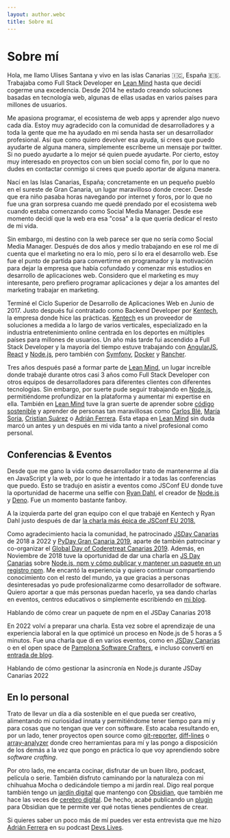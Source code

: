 ```yaml
---
layout: author.webc
title: Sobre mí
---
```


# Sobre mí

<tldr-section>

Hola, me llamo Ulises Santana y vivo en las islas Canarias 🇮🇨, España 🇪🇸. Trabajaba como Full Stack Developer en [Lean Mind](https://leanmind.es) hasta que decidí cogerme una excedencia. Desde 2014 he estado creando soluciones basadas en tecnología web, algunas de ellas usadas en varios países para millones de usuarios.

Me apasiona programar, el ecosistema de web apps y aprender algo nuevo cada día. Estoy muy agradecido con la comunidad de desarrolladores y a toda la gente que me ha ayudado en mi senda hasta ser un desarrollador profesional. Así que como quiero devolver esa ayuda, si crees que puedo ayudarte de alguna manera, simplemente escríbeme un mensaje por twitter. Si no puedo ayudarte a lo mejor sé quien puede ayudarte. Por cierto, estoy muy interesado en proyectos con un bien social como fin, por lo que no dudes en contactar conmigo si crees que puedo aportar de alguna manera.

</tldr-section>

Nací en las Islas Canarias, España; concretamente en un pequeño pueblo en el sureste de Gran Canaria, un lugar maravilloso donde crecer. Desde que era niño pasaba horas navegando por internet y foros, por lo que no fue una gran sorpresa cuando me quedé prendado por el ecosistema web cuando estaba comenzando como Social Media Manager. Desde ese momento decidí que la web era esa "cosa" a la que quería dedicar el resto de mi vida.

Sin embargo, mi destino con la web parece ser que no sería como Social Media Manager. Después de dos años y medio trabajando en ese rol me dí cuenta que el marketing no era lo mío, pero sí lo era el desarrollo web. Ese fue el punto de partida para convertirme en programador y la motivación para dejar la empresa que había cofundado y comenzar mis estudios en desarrollo de aplicaciones web. Considero que el marketing es muy interesante, pero prefiero programar aplicaciones y dejar a los amantes del marketing trabajar en marketing.

Terminé el Ciclo Superior de Desarrollo de Aplicaciones Web en Junio de 2017. Justo después fui contratado como Backend Developer por [Kentech](https://www.kentech-sp.es), la empresa donde hice las prácticas. [Kentech](https://www.kentech-sp.es) es un proveedor de soluciones a medida a lo largo de varios verticales, especializado en la industria entretenimiento online centrada en los deportes en múltiples países para millones de usuarios. Un año más tarde fui ascendido a Full Stack Developer y la mayoría del tiempo estuve trabajando con [AngularJS](https://angularjs.org), [React](https://reactjs.org) y [Node.js](https://nodejs.org), pero también con [Symfony](https://symfony.com/), [Docker](https://www.docker.com) y [Rancher](https://rancher.com).

Tres años después pasé a formar parte de [Lean Mind](https://leanmind.es), un lugar increíble donde trabajé durante otros casi 3 años como Full Stack Developer con otros equipos de desarrolladores para diferentes clientes con diferentes tecnologías. Sin embargo, por suerte pude seguir trabajando en [Node.js](https://nodejs.org), permitiéndome profundizar en la plataforma y aumentar mi expertise en ella. También en [Lean Mind](https://leanmind.es) tuve la gran suerte de aprender sobre [código sostenible](https://savvily.es/libros/codigo-sostenible/) y aprender de personas tan maravillosas como [Carlos Blé](https://www.carlosble.com/), [María Soria](https://mariasoria.dev/), [Cristian Suárez](https://criskrus.com/) o [Adrián Ferrera](https://adrianferrera.com). Esta etapa en [Lean Mind](https://leanmind.es) sin duda marcó un antes y un después en mi vida tanto a nivel profesional como personal.

## Conferencias & Eventos

Desde que me gano la vida como desarrollador trato de mantenerme al día en JavaScript y la web, por lo que he intentado ir a todas las conferencias que puedo. Esto se tradujo en asistir a eventos como JSConf EU donde tuve la oportunidad de hacerme una selfie con [Ryan Dahl](https://tinyclouds.org/), el creador de [Node.js](https://nodejs.org) y [Deno](https://deno.land). Fue un momento bastante fanboy.

<img-caption src="/assets/images/dahl.jpg" alt="En la JSConf 2018 con Ryan Dahl">
A la izquierda parte del gran equipo con el que trabajé en Kentech y Ryan Dahl justo después de dar <a href="https://www.youtube.com/watch?v=M3BM9TB-8yA" >la charla más épica de JSConf EU 2018.</a>
</img-caption>

Como agradecimiento hacia la comunidad, he patrocinado  [JSDay Canarias](https://jsdaycanarias.com) de 2018 a 2022 y [PyDay Gran Canaria 2019](https://pythoncanarias.es/events/pydaygc19), aparte de también patrocinar y co-organizar el [Global Day of Coderetreat Canarias 2019](https://twitter.com/GDCR_Canarias). Además, en Noviembre de 2018 tuve la oportunidad de dar una charla en [JS Day Canarias](https://2018.jsdaycanarias.com) sobre [Node.js, npm y cómo publicar y mantener un paquete en un registro npm](https://www.youtube.com/watch?v=Joqdb-oZjC8). Me encantó la experiencia y quiero continuar compartiendo conocimiento con el resto del mundo, ya que gracias a personas desinteresadas yo pude profesionalizarme como desarrollador de software. Quiero aportar a que más personas puedan hacerlo, ya sea dando charlas en eventos, centros educativos o simplemente escribiendo en [mi blog](/blog).

<img-caption src="/assets/images/jsdaycanarias2018.jpg" alt="Foto de Ulises dando una charla en JSDay Canarias de 2018">
Hablando de cómo crear un paquete de npm en el JSDay Canarias 2018
</img-caption>

En 2022 volví a preparar una charla. Esta vez sobre el aprendizaje de una experiencia laboral en la que optimicé un proceso en Node.js de 5 horas a 5 minutos. Fue una charla que di en varios eventos, como en [JSDay Canarias](https://youtu.be/V4sXNlzJIy8) o en el open space de [Pamplona Software Crafters](/blog/2022/pamplona-software-crafters-2022/), e incluso convertí en [entrada de blog](/blog/2022/como-pase-un-proceso-en-nodejs-de-5-horas-a-5-minutos).

<img-caption src="/assets/images/jsdaycanarias2022.jpeg" alt="Foto de Ulises dando una charla en JSDay Canarias de 2022">
Hablando de cómo gestionar la asincronía en Node.js durante JSDay Canarias 2022
</img-caption>

## En lo personal

Trato de llevar un día a día sostenible en el que pueda ser creativo, alimentando mi curiosidad innata y permitiéndome tener tiempo para mí y para cosas que no tengan que ver con software. Esto acaba resultando en, por un lado, tener proyectos open source como [git-reporter](https://www.npmjs.com/package/git-reporter), [diff-lines](https://www.npmjs.com/package/@ulisesantana/diff-lines) o [array-analyzer](https://ulisesantana.github.io/array-analyzer/) donde creo herramientas para mí y las pongo a disposición de los demás a la vez que pongo en práctica lo que voy aprendiendo sobre *software crafting*.

Por otro lado, me encanta cocinar, disfrutar de un buen libro, podcast, película o serie. También disfruto caminando por la naturaleza con mi chihuahua Mocha o dedicándole tiempo a mi jardín real. Digo real porque también tengo un [jardín digital](https://maggieappleton.com/garden-history) que mantengo con [Obsidian](https://obsidian.md/), que también me hace las veces de [cerebro digital](https://maggieappleton.com/basb). De hecho, acabé publicando un [plugin](https://github.com/ulisesantana/obsidian-pending-notes) para Obsidian que te permite ver qué notas tienes pendientes de crear.

Si quieres saber un poco más de mí puedes ver esta entrevista que me hizo [Adrián Ferrera](https://adrianferrera.com) en su podcast [Devs Lives](https://www.youtube.com/channel/UC8hcSq8ZoFG8hZrZ8XFC7Qw).

<youtube-video video-id="T9Frov6wS7U"></youtube-video>


